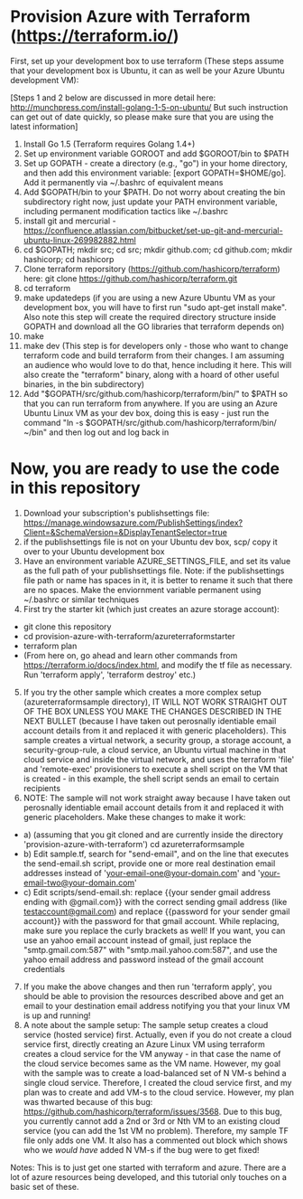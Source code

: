 
Provision Azure with Terraform (https://terraform.io/)
=======================================================

First, set up your development box to use terraform (These steps assume that your development box is Ubuntu, it can as well be your Azure Ubuntu development VM):

[Steps 1 and 2 below are discussed in more detail here: http://munchpress.com/install-golang-1-5-on-ubuntu/
But such instruction can get out of date quickly, so please make sure that you are using the latest information]

1. Install Go 1.5 (Terraform requires Golang 1.4+)
2. Set up environment variable GOROOT and add $GOROOT/bin to $PATH
3. Set up GOPATH - create a directory (e.g., "go") in your home directory, and then add this environment variable: [export GOPATH=$HOME/go]. Add it permanently via ~/.bashrc of equivalent means
4. Add $GOPATH/bin to your $PATH. Do not worry about creating the bin subdirectory right now, just update your PATH environment variable, including permanent modification tactics like ~/.bashrc
5. install git and mercurial - https://confluence.atlassian.com/bitbucket/set-up-git-and-mercurial-ubuntu-linux-269982882.html
6. cd $GOPATH; mkdir src; cd src; mkdir github.com; cd github.com; mkdir hashicorp; cd hashicorp
7. Clone terraform reporsitory (https://github.com/hashicorp/terraform) here: git clone https://github.com/hashicorp/terraform.git
8. cd terraform
9. make updatedeps (if you are using a new Azure Ubuntu VM as your development box, you will have to first run "sudo apt-get install make". Also note this step will create the required directory structure inside GOPATH and download all the GO libraries that terraform depends on)
10. make
11. make dev (This step is for developers only - those who want to change terraform code and build terraform from their changes. I am assuming an audience who would love to do that, hence including it here. This will also create the "terraform" binary, along with a hoard of other useful binaries, in the bin subdirectory)
12. Add "$GOPATH/src/github.com/hashicorp/terraform/bin/" to $PATH so that you can run terraform from anywhere. If you are using an Azure Ubuntu Linux VM as your dev box, doing this is easy - just run the command "ln -s $GOPATH/src/github.com/hashicorp/terraform/bin/ ~/bin" and then log out and log back in
 

Now, you are ready to use the code in this repository
=======================================================

1. Download your subscription's publishsettings file: https://manage.windowsazure.com/PublishSettings/index?Client=&SchemaVersion=&DisplayTenantSelector=true
2. if the publishsettings file is not on your Ubuntu dev box, scp/ copy it over to your Ubuntu development box
3. Have an environment variable AZURE_SETTINGS_FILE, and set its value as the full path of your publishsettings file. Note: if the publishsettings file path or name has spaces in it, it is better to rename it such that there are no spaces. Make the enviornment variable permanent using ~/.bashrc or similar techniques
4. First try the starter kit (which just creates an azure storage account):
 * git clone this repository
 * cd provision-azure-with-terraform/azureterraformstarter
 * terraform plan
 * (From here on, go ahead and learn other commands from https://terraform.io/docs/index.html, and modify the tf file as necessary. Run 'terraform apply', 'terraform destroy' etc.)
5. If you try the other sample which creates a more complex setup (azureterraformsample directory), IT WILL NOT WORK STRAIGHT OUT OF THE BOX UNLESS YOU MAKE THE CHANGES DESCRIBED IN THE NEXT BULLET (because I have taken out perosnally identiable email account details from it and replaced it with generic placeholders). This sample creates a virtual network, a security group, a storage account, a security-group-rule, a cloud service, an Ubuntu virtual machine in that cloud service and inside the virtual network, and uses the terraform 'file' and 'remote-exec' provisioners to execute a shell script on the VM that is created - in this example, the shell script sends an email to certain recipients
6. NOTE: The sample will not work straight away because I have taken out perosnally identiable email account details from it and replaced it with generic placeholders. Make these changes to make it work:
 * a) (assuming that you git cloned and are currently inside the directory 'provision-azure-with-terraform') cd azureterraformsample
 * b) Edit sample.tf, search for "send-email", and on the line that executes the send-email.sh script, provide one or more real destination email addresses instead of 'your-email-one@your-domain.com' and 'your-email-two@your-domain.com'
 * c) Edit scripts/send-email.sh: replace {{your sender gmail address ending with @gmail.com}} with the correct sending gmail address (like testaccount@gmail.com) and replace {{password for your sender gmail account}} with the password for that gmail account. While replacing, make sure you replace the curly brackets as well! If you want, you can use an yahoo email account instead of gmail, just replace the "smtp.gmail.com:587" with "smtp.mail.yahoo.com:587", and use the yahoo email address and password instead of the gmail account credentials
7. If you make the above changes and then run 'terraform apply', you should be able to provision the resources described above and get an email to your destination email address notifying you that your linux VM is up and running!
8. A note about the sample setup: The sample setup creates a cloud service (hosted service) first. Actually, even if you do not create a cloud service first, directly creating an Azure Linux VM using terraform creates a cloud service for the VM anyway - in that case the name of the cloud service becomes same as the VM name. However, my goal with the sample was to create a load-balanced set of N VM-s behind a single cloud service. Therefore, I created the cloud service first, and my plan was to create and add VM-s to the cloud service. However, my plan was thwarted because of this bug: https://github.com/hashicorp/terraform/issues/3568. Due to this bug, you currently cannot add a 2nd or 3rd or Nth VM to an existing cloud service (you can add the 1st VM no problem). Therefore, my sample TF file only adds one VM. It also has a commented out block which shows who we *would have* added N VM-s if the bug were to get fixed!

Notes: This is to just get one started with terraform and azure. There are a lot of azure resources being developed, and this tutorial only touches on a basic set of these.

